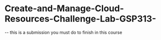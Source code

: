 # Create-and-Manage-Cloud-Resources-Challenge-Lab-GSP313-
-- this is a submission you must do to finish in this course
